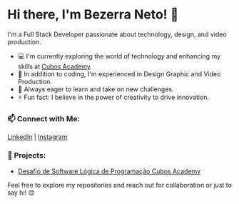 # Hi there, I'm Bezerra Neto! 👋

I'm a Full Stack Developer passionate about technology, design, and video production.

- 💻 I'm currently exploring the world of technology and enhancing my skills at [Cubos Academy](your-cubos-link).
- 🎨 In addition to coding, I'm experienced in Design Graphic and Video Production.
- 🌱 Always eager to learn and take on new challenges.
- ⚡ Fun fact: I believe in the power of creativity to drive innovation.

### 📫 Connect with Me:

[LinkedIn]([your-linkedin-link](https://www.linkedin.com/in/bezerra-neto-devdesigner/)) | [Instagram]([your-twitter-link](https://www.instagram.com/bezerranetomkt/))

### 🚀 Projects:

- [Desafio de Software Lógica de Programação Cubos Academy]([link-to-project-1](https://github.com/bneto300/desafio-logica-m01-dds-t14))

Feel free to explore my repositories and reach out for collaboration or just to say hi! 😊
